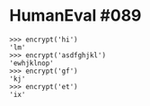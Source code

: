 # HumanEval #089

```
>>> encrypt('hi')
'lm'
>>> encrypt('asdfghjkl')
'ewhjklnop'
>>> encrypt('gf')
'kj'
>>> encrypt('et')
'ix'

